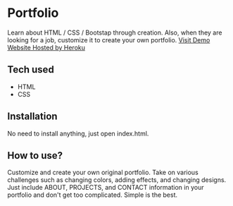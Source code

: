 # Portfolio

Learn about HTML / CSS / Bootstap through creation. Also, when they are looking for a job, customize it to create your own portfolio.
[Visit Demo Website Hosted by Heroku]()

## Tech used

- HTML
- CSS

## Installation

No need to install anything, just open index.html.

## How to use?

Customize and create your own original portfolio. Take on various challenges such as changing colors, adding effects, and changing designs. Just include ABOUT, PROJECTS, and CONTACT information in your portfolio and don't get too complicated. Simple is the best.
